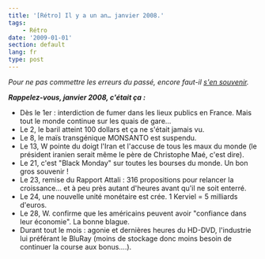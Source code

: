 ```yaml
---
title: '[Rétro] Il y a un an… janvier 2008.'
tags:
    - Rétro
date: '2009-01-01'
section: default
lang: fr
type: post
---
```


_Pour ne pas commettre les erreurs du passé, encore faut-il [s'en souvenir](/?s=[R%C3%A9tro])._

_**Rappelez-vous, janvier 2008, c'était ça&nbsp;:**_

*   Dès le 1er&nbsp;: interdiction de fumer dans les lieux publics en France. Mais tout le monde continue sur les quais de gare…
*   Le 2, le baril atteint 100 dollars et ça ne s'était jamais vu.
*   Le 8, le maïs transgénique MONSANTO est suspendu.
*   Le 13, W pointe du doigt l'Iran et l'accuse de tous les maux du monde (le président iranien serait même le père de Christophe Maé, c'est dire).
*   Le 21, c'est "Black Monday" sur toutes les bourses du monde. Un bon gros souvenir&nbsp;!
*   Le 23, remise du Rapport Attali&nbsp;: 316 propositions pour relancer la croissance… et à peu près autant d'heures avant qu'il ne soit enterré.
*   Le 24, une nouvelle unité monétaire est crée. 1 Kerviel = 5 milliards d'euros.
*   Le 28, W. confirme que les américains peuvent avoir "confiance dans leur économie". La bonne blague.
*   Durant tout le mois&nbsp;: agonie et dernières heures du HD-DVD, l'industrie lui préférant le BluRay (moins de stockage donc moins besoin de continuer la course aux bonus….).